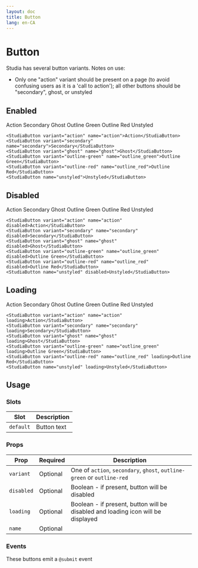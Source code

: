 ```yaml
---
layout: doc
title: Button
lang: en-CA
---
```

<script setup>
import StudiaButton from '../../src/components/StudiaButton.vue'
</script>

# Button

Studia has several button variants. Notes on use:
* Only one "action" variant should be present on a page (to avoid confusing users as it is a 'call to action'); all other buttons should be "secondary", ghost, or unstyled

## Enabled
<StudiaButton variant="action" name="action">Action</StudiaButton>
<StudiaButton variant="secondary" name="secondary">Secondary</StudiaButton>
<StudiaButton variant="ghost" name="ghost">Ghost</StudiaButton>
<StudiaButton variant="outline-green" name="outline_green">Outline Green</StudiaButton>
<StudiaButton variant="outline-red" name="outline_red">Outline Red</StudiaButton>
<StudiaButton name="unstyled">Unstyled</StudiaButton>
```vue
<StudiaButton variant="action" name="action">Action</StudiaButton>
<StudiaButton variant="secondary" name="secondary">Secondary</StudiaButton>
<StudiaButton variant="ghost" name="ghost">Ghost</StudiaButton>
<StudiaButton variant="outline-green" name="outline_green">Outline Green</StudiaButton>
<StudiaButton variant="outline-red" name="outline_red">Outline Red</StudiaButton>
<StudiaButton name="unstyled">Unstyled</StudiaButton>
```

## Disabled
<StudiaButton variant="action" name="action" disabled>Action</StudiaButton>
<StudiaButton variant="secondary" name="secondary" disabled>Secondary</StudiaButton>
<StudiaButton variant="ghost" name="ghost" disabled>Ghost</StudiaButton>
<StudiaButton variant="outline-green" name="outline_green" disabled>Outline Green</StudiaButton>
<StudiaButton variant="outline-red" name="outline_red" disabled>Outline Red</StudiaButton>
<StudiaButton name="unstyled" disabled>Unstyled</StudiaButton>
```vue
<StudiaButton variant="action" name="action" disabled>Action</StudiaButton>
<StudiaButton variant="secondary" name="secondary" disabled>Secondary</StudiaButton>
<StudiaButton variant="ghost" name="ghost" disabled>Ghost</StudiaButton>
<StudiaButton variant="outline-green" name="outline_green" disabled>Outline Green</StudiaButton>
<StudiaButton variant="outline-red" name="outline_red" disabled>Outline Red</StudiaButton>
<StudiaButton name="unstyled" disabled>Unstyled</StudiaButton>
```

## Loading
<StudiaButton variant="action" name="action" loading>Action</StudiaButton>
<StudiaButton variant="secondary" name="secondary" loading>Secondary</StudiaButton>
<StudiaButton variant="ghost" name="ghost" loading>Ghost</StudiaButton>
<StudiaButton variant="outline-green" name="outline_green" loading>Outline Green</StudiaButton>
<StudiaButton variant="outline-red" name="outline_red" loading>Outline Red</StudiaButton>
<StudiaButton name="unstyled" loading>Unstyled</StudiaButton>
```vue
<StudiaButton variant="action" name="action" loading>Action</StudiaButton>
<StudiaButton variant="secondary" name="secondary" loading>Secondary</StudiaButton>
<StudiaButton variant="ghost" name="ghost" loading>Ghost</StudiaButton>
<StudiaButton variant="outline-green" name="outline_green" loading>Outline Green</StudiaButton>
<StudiaButton variant="outline-red" name="outline_red" loading>Outline Red</StudiaButton>
<StudiaButton name="unstyled" loading>Unstyled</StudiaButton>
```

## Usage
### Slots
| Slot      | Description |
|-----------|-------------|
| `default` | Button text |

### Props
| Prop       | Required | Description                                                                      |
|------------|----------|----------------------------------------------------------------------------------|
| `variant`  | Optional | One of `action`, `secondary`, `ghost`, `outline-green` or `outline-red`          |
| `disabled` | Optional | Boolean - if present, button will be disabled                                    |
| `loading`  | Optional | Boolean - if present, button will be disabled and loading icon will be displayed |
| `name`     | Optional |                                                                                  |

### Events
These buttons emit a `@submit` event